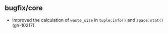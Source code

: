 ## bugfix/core

* Improved the calculation of `waste_size` in `tuple:info()` and `space:stat()`
  (gh-10217).
